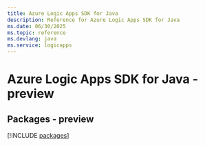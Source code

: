 ```yaml
---
title: Azure Logic Apps SDK for Java
description: Reference for Azure Logic Apps SDK for Java
ms.date: 06/30/2025
ms.topic: reference
ms.devlang: java
ms.service: logicapps
---
```

# Azure Logic Apps SDK for Java - preview
## Packages - preview
[!INCLUDE [packages](logic-apps-index.md)]